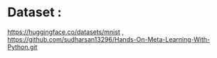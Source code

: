 # Dataset : 

https://huggingface.co/datasets/mnist , 
https://github.com/sudharsan13296/Hands-On-Meta-Learning-With-Python.git
